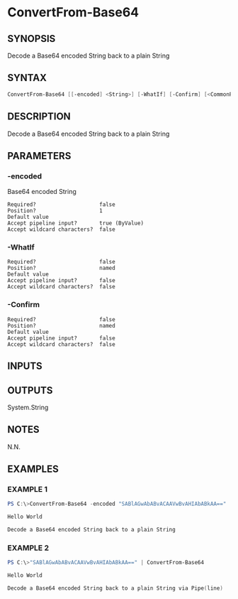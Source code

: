 ﻿# ConvertFrom-Base64
## SYNOPSIS
Decode a Base64 encoded String back to a plain String

## SYNTAX
```powershell
ConvertFrom-Base64 [[-encoded] <String>] [-WhatIf] [-Confirm] [<CommonParameters>]
```

## DESCRIPTION
Decode a Base64 encoded String back to a plain String

## PARAMETERS
### -encoded <String>
Base64 encoded String
```
Required?                    false
Position?                    1
Default value
Accept pipeline input?       true (ByValue)
Accept wildcard characters?  false
```
 
### -WhatIf <SwitchParameter>

```
Required?                    false
Position?                    named
Default value
Accept pipeline input?       false
Accept wildcard characters?  false
```
 
### -Confirm <SwitchParameter>

```
Required?                    false
Position?                    named
Default value
Accept pipeline input?       false
Accept wildcard characters?  false
```

## INPUTS


## OUTPUTS
System.String

## NOTES
N.N.

## EXAMPLES
### EXAMPLE 1
```powershell
PS C:\>ConvertFrom-Base64 -encoded "SABlAGwAbABvACAAVwBvAHIAbABkAA=="

Hello World

Decode a Base64 encoded String back to a plain String
```

 
### EXAMPLE 2
```powershell
PS C:\>"SABlAGwAbABvACAAVwBvAHIAbABkAA==" | ConvertFrom-Base64

Hello World

Decode a Base64 encoded String back to a plain String via Pipe(line)
```



